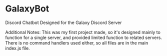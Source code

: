 # GalaxyBot
Discord Chatbot Designed for the Galaxy Discord Server

Additional Notes:
This was my first project made, so it's designed mainly to function for a single server, and provided limited function to related servers. There is no command handlers used either, so all files are in the main index.js file.
